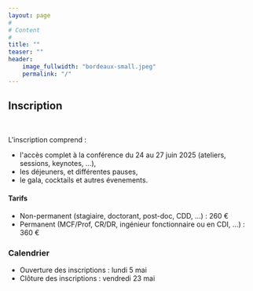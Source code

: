 ```yaml
---
layout: page
#
# Content
#
title: ""
teaser: ""
header:
    image_fullwidth: "bordeaux-small.jpeg"
    permalink: "/"
---
```



## Inscription

<br>

L'inscription comprend :
  * l'accès complet à la conférence du 24 au 27 juin 2025 (ateliers, sessions, keynotes, ...),
  * les déjeuners, et différentes pauses,
  * le gala, cocktails et autres évenements.


#### Tarifs

* Non-permanent (stagiaire, doctorant, post-doc, CDD, ...) : 260 €
* Permanent (MCF/Prof, CR/DR, ingénieur fonctionnaire ou en CDI, ...) : 360 €



### Calendrier

* Ouverture des inscriptions : lundi 5 mai
* Clôture des inscriptions : vendredi 23 mai

<!--Le paiement est possible par carte bancaire.-->


<!--* [Nouvelle inscription](/inscription/nouvelle)-->
<!--* [Gérer mon inscription](/inscription/gestion)-->
